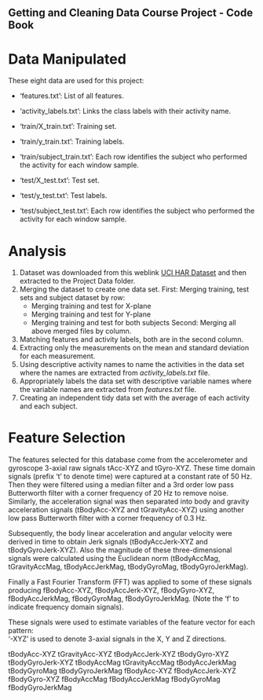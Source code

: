 Getting and Cleaning Data Course Project - Code Book
----------------------------------------------------

Data Manipulated
================

These eight data are used for this project:

-   ‘features.txt’: List of all features.

-   ‘activity\_labels.txt’: Links the class labels with their activity
    name.

-   ‘train/X\_train.txt’: Training set.

-   ‘train/y\_train.txt’: Training labels.

-   ‘train/subject\_train.txt’: Each row identifies the subject who
    performed the activity for each window sample.

-   ‘test/X\_test.txt’: Test set.

-   ‘test/y\_test.txt’: Test labels.

-   ‘test/subject\_test.txt’: Each row identifies the subject who
    performed the activity for each window sample.

Analysis
========

1.  Dataset was downloaded from this weblink [UCI HAR
    Dataset](https://d396qusza40orc.cloudfront.net/getdata%2Fprojectfiles%2FUCI%20HAR%20Dataset.zip)
    and then extracted to the Project Data folder.
2.  Merging the dataset to create one data set. First: Merging training,
    test sets and subject dataset by row:
    -   Merging training and test for X-plane
    -   Merging training and test for Y-plane
    -   Merging training and test for both subjects Second: Merging all
        above merged files by column.
3.  Matching features and activity labels, both are in the second
    column.
4.  Extracting only the measurements on the mean and standard deviation
    for each measurement.
5.  Using descriptive activity names to name the activities in the data
    set where the names are extracted from *activity\_labels.txt* file.
6.  Appropriately labels the data set with descriptive variable names
    where the variable names are extracted from *features.txt* file.
7.  Creating an independent tidy data set with the average of each
    activity and each subject.

Feature Selection
=================

The features selected for this database come from the accelerometer and
gyroscope 3-axial raw signals tAcc-XYZ and tGyro-XYZ. These time domain
signals (prefix ‘t’ to denote time) were captured at a constant rate of
50 Hz. Then they were filtered using a median filter and a 3rd order low
pass Butterworth filter with a corner frequency of 20 Hz to remove
noise. Similarly, the acceleration signal was then separated into body
and gravity acceleration signals (tBodyAcc-XYZ and tGravityAcc-XYZ)
using another low pass Butterworth filter with a corner frequency of 0.3
Hz.

Subsequently, the body linear acceleration and angular velocity were
derived in time to obtain Jerk signals (tBodyAccJerk-XYZ and
tBodyGyroJerk-XYZ). Also the magnitude of these three-dimensional
signals were calculated using the Euclidean norm (tBodyAccMag,
tGravityAccMag, tBodyAccJerkMag, tBodyGyroMag, tBodyGyroJerkMag).

Finally a Fast Fourier Transform (FFT) was applied to some of these
signals producing fBodyAcc-XYZ, fBodyAccJerk-XYZ, fBodyGyro-XYZ,
fBodyAccJerkMag, fBodyGyroMag, fBodyGyroJerkMag. (Note the ‘f’ to
indicate frequency domain signals).

These signals were used to estimate variables of the feature vector for
each pattern:  
‘-XYZ’ is used to denote 3-axial signals in the X, Y and Z directions.

tBodyAcc-XYZ tGravityAcc-XYZ tBodyAccJerk-XYZ tBodyGyro-XYZ
tBodyGyroJerk-XYZ tBodyAccMag tGravityAccMag tBodyAccJerkMag
tBodyGyroMag tBodyGyroJerkMag fBodyAcc-XYZ fBodyAccJerk-XYZ
fBodyGyro-XYZ fBodyAccMag fBodyAccJerkMag fBodyGyroMag fBodyGyroJerkMag
